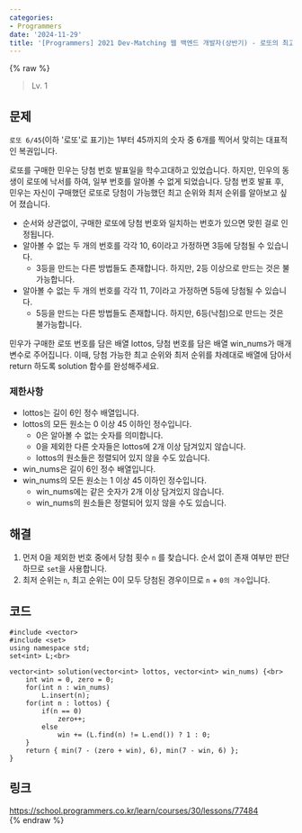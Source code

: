 ```yaml
---
categories:
- Programmers
date: '2024-11-29'
title: '[Programmers] 2021 Dev-Matching 웹 백엔드 개발자(상반기) - 로또의 최고 순위와 최저 순위'
---
```


{% raw %}
> Lv. 1<br>

## 문제
`로또 6/45`(이하 '로또'로 표기)는 1부터 45까지의 숫자 중 6개를 찍어서 맞히는 대표적인 복권입니다.

로또를 구매한 민우는 당첨 번호 발표일을 학수고대하고 있었습니다. 하지만, 민우의 동생이 로또에 낙서를 하여, 일부 번호를 알아볼 수 없게 되었습니다. 당첨 번호 발표 후, 민우는 자신이 구매했던 로또로 당첨이 가능했던 최고 순위와 최저 순위를 알아보고 싶어 졌습니다.  

-   순서와 상관없이, 구매한 로또에 당첨 번호와 일치하는 번호가 있으면 맞힌 걸로 인정됩니다.
-   알아볼 수 없는 두 개의 번호를 각각 10, 6이라고 가정하면 3등에 당첨될 수 있습니다.
    -   3등을 만드는 다른 방법들도 존재합니다. 하지만, 2등 이상으로 만드는 것은 불가능합니다.
-   알아볼 수 없는 두 개의 번호를 각각 11, 7이라고 가정하면 5등에 당첨될 수 있습니다.
    -   5등을 만드는 다른 방법들도 존재합니다. 하지만, 6등(낙첨)으로 만드는 것은 불가능합니다.

민우가 구매한 로또 번호를 담은 배열 lottos, 당첨 번호를 담은 배열 win_nums가 매개변수로 주어집니다. 이때, 당첨 가능한 최고 순위와 최저 순위를 차례대로 배열에 담아서 return 하도록 solution 함수를 완성해주세요.

### 제한사항
-   lottos는 길이 6인 정수 배열입니다.
-   lottos의 모든 원소는 0 이상 45 이하인 정수입니다.
    -   0은 알아볼 수 없는 숫자를 의미합니다.
    -   0을 제외한 다른 숫자들은 lottos에 2개 이상 담겨있지 않습니다.
    -   lottos의 원소들은 정렬되어 있지 않을 수도 있습니다.
-   win_nums은 길이 6인 정수 배열입니다.
-   win_nums의 모든 원소는 1 이상 45 이하인 정수입니다.
    -   win_nums에는 같은 숫자가 2개 이상 담겨있지 않습니다.
    -   win_nums의 원소들은 정렬되어 있지 않을 수도 있습니다.

## 해결
1. 먼저 0을 제외한 번호 중에서 당첨 횟수 `n` 를 찾습니다. 순서 없이 존재 여부만 판단하므로 `set`을 사용합니다.
2. 최저 순위는 `n`, 최고 순위는 0이 모두 당첨된 경우이므로 `n` + `0의 개수`입니다.

## 코드
```
#include <vector>
#include <set>
using namespace std;
set<int> L;<br>

vector<int> solution(vector<int> lottos, vector<int> win_nums) {<br>
    int win = 0, zero = 0;
    for(int n : win_nums)
        L.insert(n);
    for(int n : lottos) {
        if(n == 0)
            zero++;
        else
            win += (L.find(n) != L.end()) ? 1 : 0;
    }
    return { min(7 - (zero + win), 6), min(7 - win, 6) };
}
```

## 링크
https://school.programmers.co.kr/learn/courses/30/lessons/77484<br>
{% endraw %}